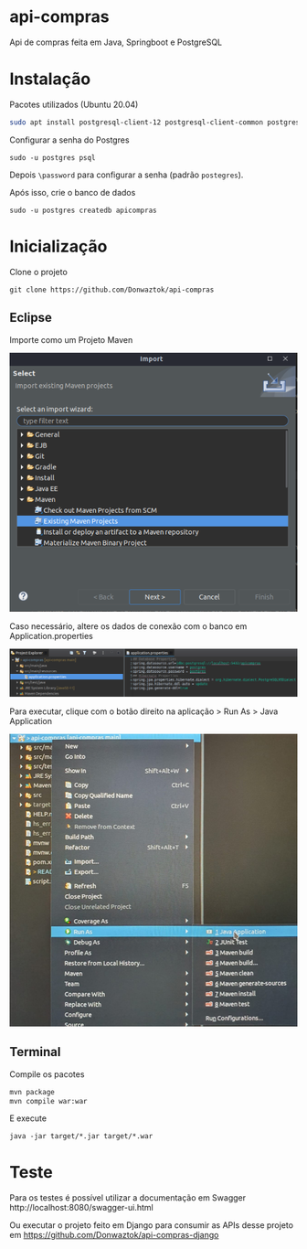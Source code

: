 # api-compras

Api de compras feita em Java, Springboot e PostgreSQL

# Instalação

Pacotes utilizados (Ubuntu 20.04)

```bash
sudo apt install postgresql-client-12 postgresql-client-common postgresql postgresql-contrib openjdk-11-jdk
```

Configurar a senha do Postgres
```
sudo -u postgres psql
```
Depois ```\password``` para configurar a senha (padrão ```postegres```).

Após isso, crie o banco de dados
```
sudo -u postgres createdb apicompras
```

# Inicialização

Clone o projeto 
```
git clone https://github.com/Donwaztok/api-compras
```

## Eclipse

Importe como um Projeto Maven

![ImportMaven](Doc/importMaven.png)

Caso necessário, altere os dados de conexão com o banco em Application.properties

![ImportMaven](Doc/application.png)

Para executar, clique com o botão direito na aplicação > Run As > Java Application

![ImportMaven](Doc/run.jpeg)

## Terminal

Compile os pacotes

```
mvn package
mvn compile war:war
```

E execute 

```
java -jar target/*.jar target/*.war
```

# Teste

Para os testes é possível utilizar a documentação em Swagger
http://localhost:8080/swagger-ui.html

Ou executar o projeto feito em Django para consumir as APIs desse projeto em https://github.com/Donwaztok/api-compras-django